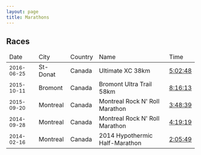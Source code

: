 ```yaml
---
layout: page
title: Marathons
---
```

## Races
<table class="smaller-font">
    <thead>
        <td>Date</td>
        <td>City</td>
        <td>Country</td>
        <td>Name</td>
        <td>Time</td>
    </thead>
    <tr>
        <td><small>2016-06-25</small></td>
        <td>St-Donat</td>
        <td>Canada</td>
        <td>Ultimate XC 38km</td>
        <td><a href="https://www.strava.com/activities/622077006">5:02:48</a></td>
    </tr>    
    <tr>
        <td><small>2015-10-11</small></td>
        <td>Bromont</td>
        <td>Canada</td>
        <td>Bromont Ultra Trail 58km</td>
        <td><a href="https://www.strava.com/activities/411637114">8:16:13</a></td>
    </tr>
    <tr>
        <td><small>2015-09-20</small></td>
        <td>Montreal</td>
        <td>Canada</td>
        <td>Montreal Rock N' Roll Marathon</td>
        <td><a href="https://www.strava.com/activities/396687364/overview">3:48:39</a>
        </td>
    </tr>
    <tr>
        <td><small>2014-09-28</small></td>
        <td>Montreal</td>
        <td>Canada</td>
        <td>Montreal Rock N' Roll Marathon</td>
        <td><a href="https://www.strava.com/activities/200723762">4:19:19</a></td>
    </tr>
    <tr>
        <td><small>2014-02-16</small></td>
        <td>Montreal</td>
        <td>Canada</td>
        <td>2014 Hypothermic Half-Marathon</td>
        <td><a href="https://www.strava.com/activities/185852220">2:05:49</a></td>
    </tr>
</table>
